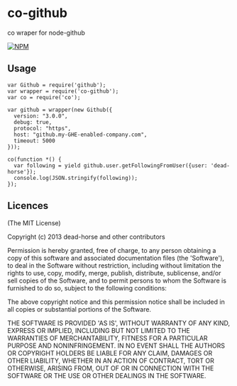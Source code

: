 co-github
=========

co wraper for node-github

[![NPM](https://nodei.co/npm/co-github.png?downloads=true)](https://nodei.co/npm/co-github/)


## Usage

```
var Github = require('github');
var wrapper = require('co-github');
var co = require('co');

var github = wrapper(new Github({
  version: "3.0.0",
  debug: true,
  protocol: "https",
  host: "github.my-GHE-enabled-company.com",
  timeout: 5000
}));

co(function *() {
  var following = yield github.user.getFollowingFromUser({user: 'dead-horse'});
  console.log(JSON.stringify(following));
});
```

## Licences
(The MIT License)

Copyright (c) 2013 dead-horse and other contributors

Permission is hereby granted, free of charge, to any person obtaining a copy of this software and associated documentation files (the 'Software'), to deal in the Software without restriction, including without limitation the rights to use, copy, modify, merge, publish, distribute, sublicense, and/or sell copies of the Software, and to permit persons to whom the Software is furnished to do so, subject to the following conditions:

The above copyright notice and this permission notice shall be included in all copies or substantial portions of the Software.

THE SOFTWARE IS PROVIDED 'AS IS', WITHOUT WARRANTY OF ANY KIND, EXPRESS OR IMPLIED, INCLUDING BUT NOT LIMITED TO THE WARRANTIES OF MERCHANTABILITY, FITNESS FOR A PARTICULAR PURPOSE AND NONINFRINGEMENT. IN NO EVENT SHALL THE AUTHORS OR COPYRIGHT HOLDERS BE LIABLE FOR ANY CLAIM, DAMAGES OR OTHER LIABILITY, WHETHER IN AN ACTION OF CONTRACT, TORT OR OTHERWISE, ARISING FROM, OUT OF OR IN CONNECTION WITH THE SOFTWARE OR THE USE OR OTHER DEALINGS IN THE SOFTWARE.

